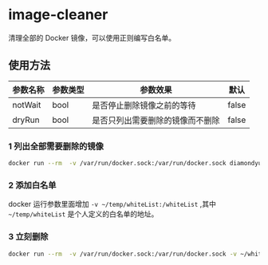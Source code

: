# image-cleaner


清理全部的 Docker 镜像，可以使用正则编写白名单。


## 使用方法

| 参数名称     | 参数类型 | 参数效果             | 默认    |
| -------- | ---- | ---------------- | ----- |
| notWait  | bool | 是否停止删除镜像之前的等待    | false |
| dryRun   | bool | 是否只列出需要删除的镜像而不删除 | false |


### 1 列出全部需要删除的镜像
```bash
docker run --rm  -v /var/run/docker.sock:/var/run/docker.sock diamondyuan/image-cleaner
```

### 2 添加白名单

docker 运行参数里面增加  `-v ~/temp/whiteList:/whiteList` ,其中 `~/temp/whiteList` 是个人定义的白名单的地址。

### 3 立刻删除
```Bash
docker run --rm  -v /var/run/docker.sock:/var/run/docker.sock -v ~/whiteList:/whiteList diamondyuan/image-cleaner -notWait
```




























